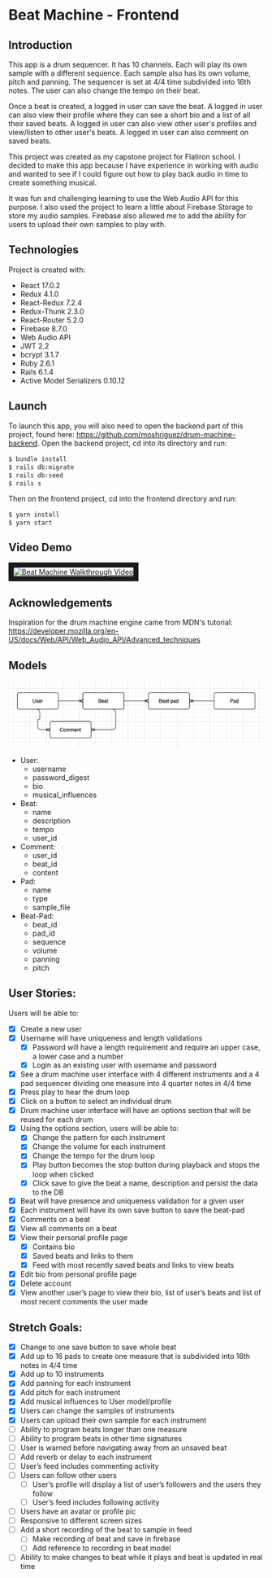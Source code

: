 # Beat Machine - Frontend

## Introduction
This app is a drum sequencer. It has 10 channels. Each will play its own sample with a different sequence. Each sample also has its own volume, pitch and panning. The sequencer is set at 4/4 time subdivided into 16th notes. The user can also change the tempo on their beat.

Once a beat is created, a logged in user can save the beat. A logged in user can also view their profile where they can see a short bio and a list of all their saved beats. A logged in user can also view other user's profiles and view/listen to other user's beats. A logged in user can also comment on saved beats.

This project was created as my capstone project for Flatiron school. I decided to make this app because I have experience in working with audio and wanted to see if I could figure out how to play back audio in time to create something musical. 

It was fun and challenging learning to use the Web Audio API for this purpose. I also used the project to learn a little about Firebase Storage to store my audio samples. Firebase also allowed me to add the ability for users to upload their own samples to play with.

## Technologies
Project is created with:
- React 17.0.2
- Redux 4.1.0
- React-Redux 7.2.4
- Redux-Thunk 2.3.0
- React-Router 5.2.0
- Firebase 8.7.0
- Web Audio API
- JWT 2.2
- bcrypt 3.1.7 
- Ruby 2.6.1
- Rails 6.1.4
- Active Model Serializers 0.10.12

## Launch
To launch this app, you will also need to open the backend part of this project, found here: https://github.com/moshriguez/drum-machine-backend. Open the backend project, cd into its directory and run:

```
$ bundle install
$ rails db:migrate
$ rails db:seed
$ rails s
```
Then on the frontend project, cd into the frontend directory and run:
```
$ yarn install
$ yarn start
```

## Video Demo
<a href="https://www.loom.com/share/92620bab5dea457da1b08882d2987169?sharedAppSource=personal_library" target="_blank"><img src="https://www.loom.com/share/92620bab5dea457da1b08882d2987169?sharedAppSource=personal_library/0.jpg" 
alt="Beat Machine Walkthrough Video" width="240" height="180" border="10" /></a>

## Acknowledgements
Inspiration for the drum machine engine came from MDN's tutorial: https://developer.mozilla.org/en-US/docs/Web/API/Web_Audio_API/Advanced_techniques

## Models
![Model Relationships](./public/model-relationships.png)

- User:
    - username
    - password_digest
    - bio
    - musical_influences
- Beat:
    - name
    - description
    - tempo
    - user_id
- Comment:
    - user_id
    - beat_id
    - content
- Pad:
    - name
    - type
    - sample_file
- Beat-Pad:
    - beat_id
    - pad_id
    - sequence
    - volume
    - panning
    - pitch

## User Stories:
Users will be able to:
- [x] Create a new user
- [x] Username will have uniqueness and length validations
    - [x] Password will have a length requirement and require an upper case, a lower case and a number
    - [x] Login as an existing user with username and password
- [x] See a drum machine user interface with 4 different instruments and a 4 pad sequencer dividing one measure into 4 quarter notes in 4/4 time
- [x] Press play to hear the drum loop
- [x] Click on a button to select an individual drum
- [x] Drum machine user interface will have an options section that will be reused for each drum
- [x] Using the options section, users will be able to:
    - [x] Change the pattern for each instrument
    - [x] Change the volume for each instrument
    - [x] Change the tempo for the drum loop
    - [x] Play button becomes the stop button during playback and stops the loop when clicked
    - [x] Click save to give the beat a name, description and persist the data to the DB
- [x] Beat will have presence and uniqueness validation for a given user
- [x] Each instrument will have its own save button to save the beat-pad
- [x]  Comments on a beat
- [x]  View all comments on a beat
- [x] View their personal profile page
    - [x] Contains bio
    - [x] Saved beats and links to them
    - [x] Feed with most recently saved beats and links to view beats
- [x] Edit bio from personal profile page
- [x] Delete account
- [x] View another user’s page to view their bio, list of user’s beats and list of most recent comments the user made

## Stretch Goals:
- [x] Change to one save button to save whole beat
- [x] Add up to 16 pads to create one measure that is subdivided into 16th notes in 4/4 time
- [x] Add up to 10 instruments
- [x] Add panning for each instrument
- [x] Add pitch for each instrument
- [x] Add musical influences to User model/profile
- [x] Users can change the samples of instruments
- [x] Users can upload their own sample for each instrument
- [ ] Ability to program beats longer than one measure
- [ ] Ability to program beats in other time signatures
- [ ] User is warned before navigating away from an unsaved beat
- [ ] Add reverb or delay to each instrument
- [ ] User’s feed includes commenting activity
- [ ] Users can follow other users
    - [ ] User’s profile will display a list of user’s followers and the users they follow
    - [ ] User’s feed includes following activity
- [ ] Users have an avatar or profile pic
- [ ] Responsive to different screen sizes
- [ ] Add a short recording of the beat to sample in feed
    - [ ] Make recording of beat and save in firebase
    - [ ] Add reference to recording in beat model
- [ ] Ability to make changes to beat while it plays and beat is updated in real time